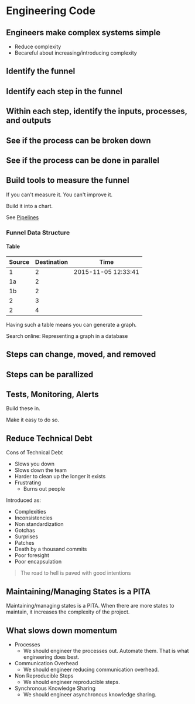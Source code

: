 # Engineering Code

## Engineers make complex systems simple

* Reduce complexity
* Becareful about increasing/introducing complexity

## Identify the funnel

## Identify each step in the funnel

## Within each step, identify the inputs, processes, and outputs

## See if the process can be broken down

## See if the process can be done in parallel

## Build tools to measure the funnel

If you can't measure it. You can't improve it.

Build it into a chart.

See [Pipelines](https://app.gitbook.com/engineering-code/pipelines/)

### Funnel Data Structure

#### Table

| Source | Destination | Time                |
| ------ | ----------- | ------------------- |
| 1      | 2           | 2015-11-05 12:33:41 |
| 1a     | 2           |                     |
| 1b     | 2           |                     |
| 2      | 3           |                     |
| 2      | 4           |                     |

Having such a table means you can generate a graph.

Search online: Representing a graph in a database

## Steps can change, moved, and removed

## Steps can be parallized

## Tests, Monitoring, Alerts

Build these in.

Make it easy to do so.

## Reduce Technical Debt

Cons of Technical Debt

* Slows you down
* Slows down the team
* Harder to clean up the longer it exists
* Frustrating
  * Burns out people

Introduced as:

* Complexities
* Inconsistencies
* Non standardization
* Gotchas
* Surprises
* Patches
* Death by a thousand commits
* Poor foresight
* Poor encapsulation

> The road to hell is paved with good intentions

## Maintaining/Managing States is a PITA

Maintaining/managing states is a PITA. When there are more states to maintain, it increases the complexity of the project.

## What slows down momentum

* Processes
  * We should engineer the processes out. Automate them. That is what engineering does best.
* Communication Overhead
  * We should engineer reducing communication overhead.
* Non Reproducible Steps
  * We should engineer reproducible steps.
* Synchronous Knowledge Sharing
  * We should engineer asynchronous knowledge sharing.

